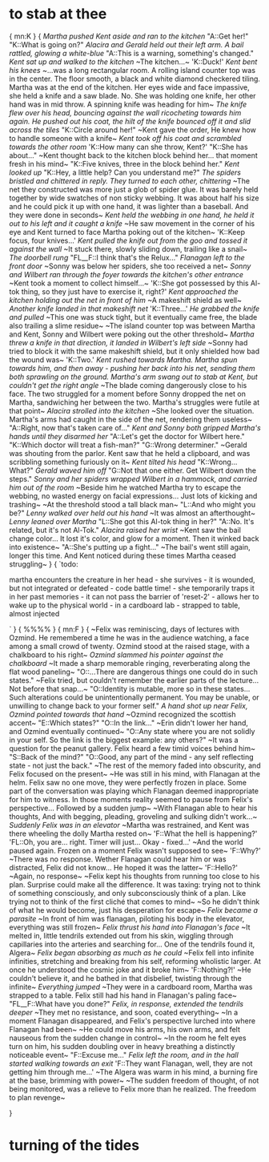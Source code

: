 # to stab at thee 


{
mn:K
}
{
*Martha pushed Kent aside and ran to the kitchen*
"A::Get her!"
"K::What is going on?"
*Alacira and Gerald held out their left arm.
A bail rattled, glowing a white-blue*
"A::This is a warning, something's changed."
*Kent sat up and walked to the kitchen*
~The kitchen...~
'K::Duck!'
*Kent bent his knees*
~...was a long rectangular room.
A rolling island counter top was in the center.
The floor smooth, a black and white diamond checkered tiling.
Martha was at the end of the kitchen.
Her eyes wide and face impassive, she held a knife and a saw blade.
No.
She was holding one knife, her other hand was in mid throw.
A spinning knife was heading for him~
*The knife flew over his head, bouncing against the wall ricocheting towards him again.
He pushed out his coat, the hilt of the knife bounced off it and slid across the tiles*
"K::Circle around her!"
~Kent gave the order, He knew how to handle someone with a knife~
*Kent took off his coat and scrambled towards the other room*
'K::How many can she throw, Kent?'
"K::She has about..."
~Kent thought back to the kitchen block behind her...
that moment fresh in his mind~
"K::Five knives, three in the block behind her."
*Kent looked up*
"K::Hey, a little help?
Can you understand me?"
*The spiders bristled and chittered in reply.
They turned to each other, chittering*
~The net they constructed was more just a glob of spider glue. 
It was barely held together by wide swatches of non sticky webbing.
It was about half his size and he could pick it up with one hand, it was lighter than a baseball.
And they were done in seconds~
*Kent held the webbing in one hand, he held it out to his left and it caught a knife*
~He saw movement in the corner of his eye and Kent turned to face Martha poking out of the kitchen~
'K::Keep focus, four knives...'
*Kent pulled the knife out from the goo and tossed it against the wall*
~It stuck there, slowly sliding down, trailing like a snail~
*The doorbell rung*
"FL__F::I think that's the Relux..."
*Flanagan left to the front door*
~Sonny was below her spiders, she too received a net~
*Sonny and Wilbert ran through the foyer towards the kitchen's other entrance*
~Kent took a moment to collect himself...~
'K::She got possessed by this Al-tok thing, so they just have to exercise it, right?'
*Kent approached the kitchen holding out the net in front of him*
~A makeshift shield as well~
*Another knife landed in that makeshift net*
'K::Three...'
*He grabbed the knife and pulled*
~This one was stuck tight, but it eventually came free, the blade also trailing a slime residue~
~The island counter top was between Martha and Kent, Sonny and Wilbert were poking out the other threshold~
*Martha threw a knife in that direction, it landed in Wilbert's left side*
~Sonny had tried to block it with the same makeshift shield, but it only shielded how bad the wound was~
'K::Two.'
*Kent rushed towards Martha.
Martha spun towards him, and then away - pushing her back into his net, sending them both sprawling on the ground.
Martha's arm swang out to stab at Kent, but couldn't get the right angle*
~The blade coming dangerously close to his face.
The two struggled for a moment before Sonny dropped the net on Martha, sandwiching her between the two.
Martha's struggles were futile at that point~
*Alacira strolled into the kitchen*
~She looked over the situation.
Martha's arms had caught in the side of the net, rendering them useless~
"A::Right, now that's taken care of..."
*Kent and Sonny both gripped Martha's hands until they disarmed her*
"A::Let's get the doctor for Wilbert here."
"K::Which doctor will treat a fish-man?"
"G::Wrong determiner."
~Gerald was shouting from the parlor.
Kent saw that he held a clipboard, and was scribbling something furiously on it~
*Kent tilted his head*
"K::Wrong...
What?"
*Gerald waved him off*
"G::Not that one either.
Get Wilbert down the steps."
*Sonny and her spiders wrapped Wilbert in a hammock, and carried him out of the room*
~Beside him he watched Martha try to escape the webbing, no wasted energy on facial expressions...
Just lots of kicking and trashing~
~At the threshold stood a tall black man~
"L::And who might you be?"
*Lenny walked over held out his hand*
~It was almost an afterthought~
*Lenny leaned over Martha*
"L::She got this Al-tok thing in her?"
"A::No.
It's related, but it's not Al-Tok."
*Alacira raised her wrist*
~Kent saw the bail change color...
It lost it's color, and glow for a moment.
Then it winked back into existence~
"A::She's putting up a fight..."
~The bail's went still again, longer this time. 
And Kent noticed during these times Martha ceased struggling~
}
{
`todo:

martha encounters the creature in her head
    - she survives
    - it is wounded, but not integrated or defeated
        - code battle time!
    - she temporarily traps it in her past memories 
        - it can not pass the barrier of 'reset-2'
        - allows her to wake up to the physical world 
            - in a cardboard lab
            - strapped to table, almost injected


                        
`
}
{
%%%%
}
{
mn:F
}
{
~Felix was reminiscing, days of lectures with Ozmind.
He remembered a time he was in the audience watching, a face among a small crowd of twenty.
Ozmind stood at the raised stage, with a chalkboard to his right~
*Ozmind slammed his pointer against the chalkboard*
~It made a sharp memorable ringing, reverberating along the flat wood paneling~
"O::...There are dangerous things one could do in such states."
~Felix tried, but couldn't remember the earlier parts of the lecture...
Not before that snap...~
"O::Identity is mutable, more so in these states...
Such alterations could be unintentionally permanent.
You may be unable, or unwilling to change back to your former self."
*A hand shot up near Felix, Ozmind pointed towards that hand*
~Ozmind recognized the scottish accent~
"E::Which states?"
"O::In the link..."
~Erin didn't lower her hand, and Ozmind eventually continued~
"O::Any state where you are not solidly in your self.
So the link is the biggest example: any others?"
~It was a question for the peanut gallery.
Felix heard a few timid voices behind him~
"S::Back of the mind?"
"O::Good, any part of the mind - any self reflecting state - not just the back."
~The rest of the memory faded into obscurity, and Felix focused on the present~
~He was still in his mind, with Flanagan at the helm.
Felix saw no one move, they were perfectly frozen in place.
Some part of the conversation was playing which Flanagan deemed inappropriate for him to witness.
In those moments reality seemed to pause from Felix's perspective... 
Followed by a sudden jump~
~With Flanagan able to hear his thoughts,
And with begging, pleading, groveling and sulking didn't work...~
*Suddenly Felix was in an elevator*
~Martha was restrained, and Kent was there wheeling the dolly Martha rested on~
'F::What the hell is happening?'
'FL::Oh, you are... right.
Timer will just... 
Okay - fixed...'
~And the world paused again. Frozen on a moment Felix wasn't supposed to see~
'F::Why?'
~There was no response. 
Wether Flanagan could hear him or was distracted, Felix did not know...
He hoped it was the latter~
'F::Hello?'
~Again, no response~
~Felix kept his thoughts from running too close to his plan.
Surprise could make all the difference.
It was taxing: trying not to think of something consciously, and only subconsciously think of a plan.
Like trying not to think of the first cliché that comes to mind~
~So he didn't think of what he would become, just his desperation for escape~
*Felix became a parasite*
~In front of him was flanagan, piloting his body in the elevator, everything was still frozen~
*Felix thrust his hand into Flanagan's face*
~It melted in, little tendrils extended out from his skin, wiggling through capillaries into the arteries and searching for...
One of the tendrils found it, Algera~
*Felix began absorbing as much as he could*
~Felix fell into infinite infinities, stretching and breaking from his self, reforming wholistic larger.
At once he understood the cosmic joke and it broke him~
'F::Nothing?!'
~He couldn't believe it, and he bathed in that disbelief, twisting through the infinite~
*Everything jumped*
~They were in a cardboard room, Martha was strapped to a table.
Felix still had his hand in Flanagan's paling face~
"FL__F::What have you done?"
*Felix, in response, extended the tendrils deeper*
~They met no resistance, and soon, coated everything~
~In a moment Flanagan disappeared, and Felix's perspective lurched into where Flanagan had been~
~He could move his arms, his own arms, and felt nauseous from the sudden change in control~
~In the room he felt eyes turn on him, his sudden doubling over in heavy breathing a distinctly noticeable event~
"F::Excuse me..."
*Felix left the room, and in the hall started walking towards an exit*
'F::They want Flanagan, well, they are not getting him through me...'
~The Algera was warm in his mind, a burning fire at the base, brimming with power~
~The sudden freedom of thought, of not being monitored, was a relieve to Felix more than he realized.
The freedom to plan revenge~

}
# turning of the tides
